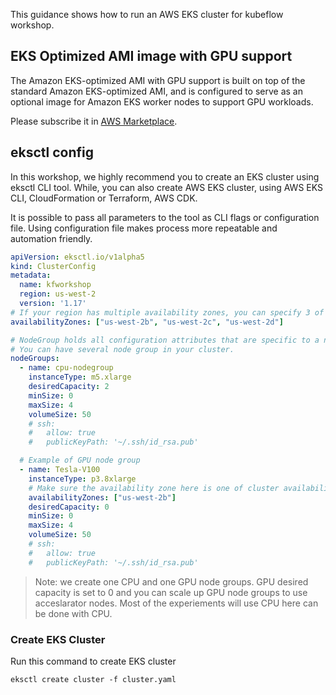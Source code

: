 This guidance shows how to run an AWS EKS cluster for kubeflow workshop.

## EKS Optimized AMI image with GPU support

The Amazon EKS-optimized AMI with GPU support is built on top of the standard Amazon EKS-optimized AMI, and is configured to serve as an optional image for Amazon EKS worker nodes to support GPU workloads.

Please subscribe it in [AWS Marketplace](https://aws.amazon.com/marketplace/pp/B07GRHFXGM).

## eksctl config

In this workshop, we highly recommend you to create an EKS cluster using eksctl CLI tool. While, you can also create AWS EKS cluster, using AWS EKS CLI, CloudFormation or Terraform, AWS CDK.

It is possible to pass all parameters to the tool as CLI flags or configuration file. Using configuration file makes process more repeatable and automation friendly.

```yaml
apiVersion: eksctl.io/v1alpha5
kind: ClusterConfig
metadata:
  name: kfworkshop
  region: us-west-2
  version: '1.17'
# If your region has multiple availability zones, you can specify 3 of them.
availabilityZones: ["us-west-2b", "us-west-2c", "us-west-2d"]

# NodeGroup holds all configuration attributes that are specific to a nodegroup
# You can have several node group in your cluster.
nodeGroups:
  - name: cpu-nodegroup
    instanceType: m5.xlarge
    desiredCapacity: 2
    minSize: 0
    maxSize: 4
    volumeSize: 50
    # ssh:
    #   allow: true
    #   publicKeyPath: '~/.ssh/id_rsa.pub'

  # Example of GPU node group
  - name: Tesla-V100
    instanceType: p3.8xlarge
    # Make sure the availability zone here is one of cluster availability zones.
    availabilityZones: ["us-west-2b"]
    desiredCapacity: 0
    minSize: 0
    maxSize: 4
    volumeSize: 50
    # ssh:
    #   allow: true
    #   publicKeyPath: '~/.ssh/id_rsa.pub'
```
> Note: we create one CPU and one GPU node groups. GPU desired capacity is set to 0 and you can scale up GPU node groups to use acceslarator nodes.
> Most of the experiements will use CPU here can be done with CPU.

### Create EKS Cluster

Run this command to create EKS cluster

```
eksctl create cluster -f cluster.yaml
```
